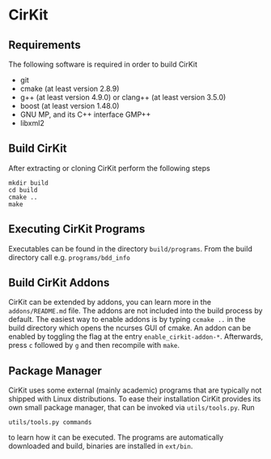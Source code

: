 # CirKit

## Requirements

The following software is required in order to build CirKit

* git
* cmake (at least version 2.8.9)
* g++ (at least version 4.9.0) or clang++ (at least version 3.5.0)
* boost (at least version 1.48.0)
* GNU MP, and its C++ interface GMP++
* libxml2

## Build CirKit

After extracting or cloning CirKit perform the following steps

    mkdir build
    cd build
    cmake ..
    make

## Executing CirKit Programs

Executables can be found in the directory `build/programs`. From the build
directory call e.g. `programs/bdd_info`

## Build CirKit Addons

CirKit can be extended by addons, you can learn more in the `addons/README.md`
file.  The addons are not included into the build process by default.  The
easiest way to enable addons is by typing `ccmake ..` in the build directory
which opens the ncurses GUI of cmake.  An addon can be enabled by toggling the
flag at the entry `enable_cirkit-addon-*`.  Afterwards, press `c` followed by
`g` and then recompile with `make`.

## Package Manager

CirKit uses some external (mainly academic) programs that are typically not
shipped with Linux distributions.  To ease their installation CirKit provides
its own small package manager, that can be invoked via `utils/tools.py`.  Run

    utils/tools.py commands

to learn how it can be executed.  The programs are automatically downloaded and
build, binaries are installed in `ext/bin`.
